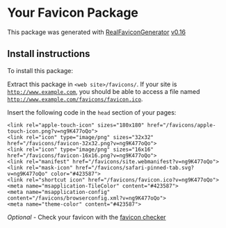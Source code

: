 # Your Favicon Package

This package was generated with [RealFaviconGenerator](https://realfavicongenerator.net/) [v0.16](https://realfavicongenerator.net/change_log#v0.16)

## Install instructions

To install this package:

Extract this package in <code>&lt;web site&gt;/favicons/</code>. If your site is <code>http://www.example.com</code>, you should be able to access a file named <code>http://www.example.com/favicons/favicon.ico</code>.

Insert the following code in the `head` section of your pages:

    <link rel="apple-touch-icon" sizes="180x180" href="/favicons/apple-touch-icon.png?v=ng9K477oQo">
    <link rel="icon" type="image/png" sizes="32x32" href="/favicons/favicon-32x32.png?v=ng9K477oQo">
    <link rel="icon" type="image/png" sizes="16x16" href="/favicons/favicon-16x16.png?v=ng9K477oQo">
    <link rel="manifest" href="/favicons/site.webmanifest?v=ng9K477oQo">
    <link rel="mask-icon" href="/favicons/safari-pinned-tab.svg?v=ng9K477oQo" color="#423587">
    <link rel="shortcut icon" href="/favicons/favicon.ico?v=ng9K477oQo">
    <meta name="msapplication-TileColor" content="#423587">
    <meta name="msapplication-config" content="/favicons/browserconfig.xml?v=ng9K477oQo">
    <meta name="theme-color" content="#423587">

*Optional* - Check your favicon with the [favicon checker](https://realfavicongenerator.net/favicon_checker)